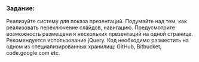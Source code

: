 <h3>Задание:</h3>
<p>Реализуйте систему для показа презентаций. Подумайте над тем, как реализовать переключение слайдов, навигацию. Предусмотрите возможность размещени
    я нескольких презентаций на одной странице. Рекомендуется использование jQuery. Код необходимо разместить на одном из специализированных хранилищ:
    GitHub, Bitbucket, code.google.com etc.</p>
